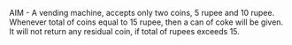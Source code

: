 AIM - A vending machine, accepts only two coins, 5 rupee and 10 rupee. Whenever
total of coins equal to 15 rupee, then a can of coke will be given. It will not return
any residual coin, if total of rupees exceeds 15.

